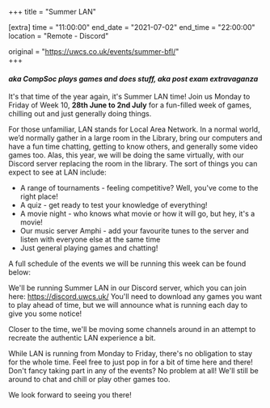 +++
title = "Summer LAN"

[extra]
time = "11:00:00"
end_date = "2021-07-02"
end_time = "22:00:00"
location = "Remote - Discord"

original = "https://uwcs.co.uk/events/summer-bfl/"    
+++

#### *aka CompSoc plays games and does stuff, aka post exam extravaganza*

It's that time of the year again, it's Summer LAN time\! Join us Monday to Friday of Week 10, **28th June to 2nd July** for a fun-filled week of games, chilling out and just generally doing things.

For those unfamiliar, LAN stands for Local Area Network. In a normal world, we’d normally gather in a large room in the Library, bring our computers and have a fun time chatting, getting to know others, and generally some video games too. Alas, this year, we will be doing the same virtually, with our Discord server replacing the room in the library. The sort of things you can expect to see at LAN include:

  - A range of tournaments - feeling competitive? Well, you've come to the right place\!
  - A quiz - get ready to test your knowledge of everything\!
  - A movie night - who knows what movie or how it will go, but hey, it's a movie\!
  - Our music server Amphi - add your favourite tunes to the server and listen with everyone else at the same time
  - Just general playing games and chatting\!

A full schedule of the events we will be running this week can be found below:

We'll be running Summer LAN in our Discord server, which you can join here: <https://discord.uwcs.uk/> You'll need to download any games you want to play ahead of time, but we will announce what is running each day to give you some notice\!

Closer to the time, we'll be moving some channels around in an attempt to recreate the authentic LAN experience a bit.

While LAN is running from Monday to Friday, there's no obligation to stay for the whole time. Feel free to just pop in for a bit of time here and there\! Don't fancy taking part in any of the events? No problem at all\! We'll still be around to chat and chill or play other games too.

We look forward to seeing you there\!

